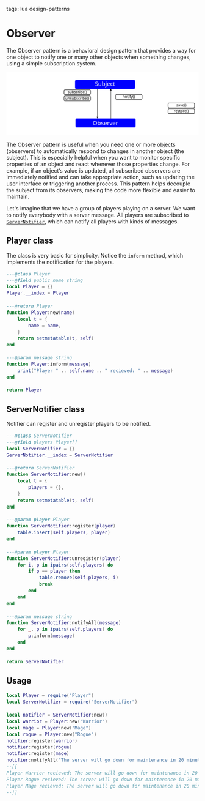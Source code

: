 <!-- Description: The Observer pattern is a behavioral design pattern that provides a way for one object to notify one or many other objects when something changes, using a simple subscription system. -->

tags: lua design-patterns

# Observer

The Observer pattern is a behavioral design pattern that provides a way for one object to notify one or
many other objects when something changes, using a simple subscription system.

![Observer Scheme](/assets/img/dp-observer.svg)

The Observer pattern is useful when you need one or more objects (observers) to automatically respond to changes in
another object (the subject). This is especially helpful when you want to monitor specific properties of an object and 
react whenever those properties change. For example, if an object’s value is updated, all subscribed observers are 
immediately notified and can take appropriate action, such as updating the user interface or triggering another process. 
This pattern helps decouple the subject from its observers, making the code more flexible and easier to maintain.

Let's imagine that we have a group of players playing on a server. We want to notify everybody with a server message.
All players are subscribed to [`ServerNotifier`](#servernotifier-class), which can notify all players with kinds of 
messages.

## Player class

The class is very basic for simplicity. Notice the `inform` method, which implements the notification for the players.

```lua
---@class Player
---@field public name string
local Player = {}
Player.__index = Player

---@return Player
function Player:new(name)
	local t = {
		name = name,
	}
	return setmetatable(t, self)
end

---@param message string
function Player:inform(message)
	print("Player " .. self.name .. " recieved: " .. message)
end

return Player
```

## ServerNotifier class

Notifier can register and unregister players to be notified.

```lua
---@class ServerNotifier
---@field players Player[]
local ServerNotifier = {}
ServerNotifier.__index = ServerNotifier

---@return ServerNotifier
function ServerNotifier:new()
	local t = {
		players = {},
	}
	return setmetatable(t, self)
end

---@param player Player
function ServerNotifier:register(player)
	table.insert(self.players, player)
end

---@param player Player
function ServerNotifier:unregister(player)
	for i, p in ipairs(self.players) do
		if p == player then
			table.remove(self.players, i)
			break
		end
	end
end

---@param message string
function ServerNotifier:notifyAll(message)
	for _, p in ipairs(self.players) do
		p:inform(message)
	end
end

return ServerNotifier
```

## Usage

```lua
local Player = require("Player")
local ServerNotifier = require("ServerNotifier")

local notifier = ServerNotifier:new()
local warrior = Player:new("Warrior")
local mage = Player:new("Mage")
local rogue = Player:new("Rogue")
notifier:register(warrior)
notifier:register(rogue)
notifier:register(mage)
notifier:notifyAll("The server will go down for maintenance in 20 minutes.")
--[[
Player Warrior recieved: The server will go down for maintenance in 20 minutes. 
Player Rogue recieved: The server will go down for maintenance in 20 minutes.
Player Mage recieved: The server will go down for maintenance in 20 minutes.  
--]]
```